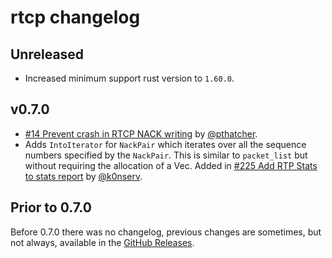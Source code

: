 # rtcp changelog

## Unreleased

* Increased minimum support rust version to `1.60.0`.

## v0.7.0

* [#14 Prevent crash in RTCP NACK writing](https://github.com/webrtc-rs/rtcp/pull/14) by [@pthatcher](https://github.com/pthatcher).
* Adds `IntoIterator` for `NackPair` which iterates over all the sequence numbers specified by the `NackPair`. This is similar to `packet_list` but without requiring the allocation of a Vec. Added in [#225 Add RTP Stats to stats report](https://github.com/webrtc-rs/webrtc/pull/225) by [@k0nserv](https://github.com/k0nserv).


## Prior to 0.7.0

Before 0.7.0 there was no changelog, previous changes are sometimes, but not always, available in the [GitHub Releases](https://github.com/webrtc-rs/rtcp/releases).

